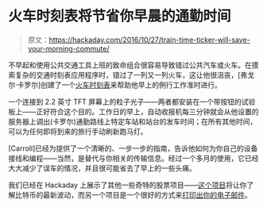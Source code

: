 # 火车时刻表将节省你早晨的通勤时间

> 原文：<https://hackaday.com/2016/10/27/train-time-ticker-will-save-your-morning-commute/>

不早起和使用公共交通工具上班的致命组合很容易导致错过公共汽车或火车。在摸索复杂的交通时刻表应用程序时，错过了一列又一列火车，这让他很沮丧，[弗戈尔·卡罗尔]创建了一个[火车时刻表](https://www.hackster.io/gref/train-time-ticker-7aab12?ref=user&ref_id=75931&offset=0)来帮助他早上的例行工作准时进行。

一个连接到 2.2 英寸 TFT 屏幕上的粒子光子——两者都安装在一个带按钮的试验板上——正好符合这个目的。工作日的早上，自动收报机每三分钟就会从他设置的服务器上调出(卡罗尔)通勤路线上特定车站和站台的发车时间；在所有其他时间，可以为任何即将到来的旅行手动刷新跑马灯。

[Carroll]已经为提供了一个清晰的、一步一步的指南，告诉他如何为你自己的设备接线和编程——当然，是替代与你相关的传输信息。经过一个多月的使用，它已经大大减少了误车的情况，并且很可能省去了早上的一些头痛。

我们已经在 Hackaday 上展示了其他一些奇特的股票项目——[这个项目](http://hackaday.com/2014/05/24/never-miss-a-thing-with-this-programmable-vacuum-fluorescent-display-ticker/)将让你了解比特币的最新波动，而另一个项目是一个很好的方式来[打印出你的电子邮件](http://hackaday.com/2012/08/20/a-visually-satisfying-tape-ticker/)。